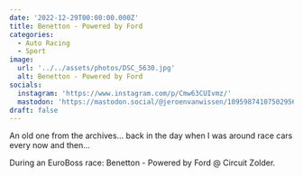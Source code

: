 ```yaml
---
date: '2022-12-29T00:00:00.000Z'
title: Benetton - Powered by Ford
categories:
  - Auto Racing
  - Sport
image:
  url: '../../assets/photos/DSC_5630.jpg'
  alt: Benetton - Powered by Ford
socials:
  instagram: 'https://www.instagram.com/p/Cmw63CUIvmz/'
  mastodon: 'https://mastodon.social/@jeroenvanwissen/109598741075029560'
draft: false
---
```


An old one from the archives... back in the day when I was around race cars every now and then...

During an EuroBoss race: Benetton - Powered by Ford @ Circuit Zolder.
